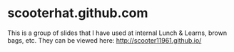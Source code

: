 # scooterhat.github.com

This is a group of slides that I have used at internal Lunch & Learns, brown bags, etc.
They can be viewed here: http://scooter11961.github.io/

